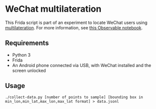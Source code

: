 # WeChat multilateration

This Frida script is part of an experiment to locate WeChat users using [multilateration](https://en.wikipedia.org/wiki/True-range_multilateration). For more information, see [this Observable notebook](https://observablehq.com/@globalwitness/wechat-multilateration).

## Requirements

- Python 3
- Frida
- An Android phone connected via USB, with WeChat installed and the screen unlocked

## Usage

`./collect-data.py [number of points to sample] [bounding box in min_lon,min_lat,max_lon,max_lat format] > data.jsonl`
